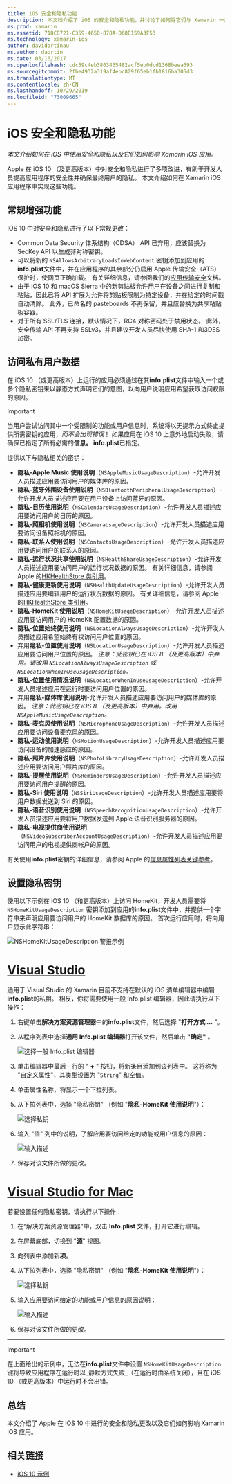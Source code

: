 ```yaml
---
title: iOS 安全和隐私功能
description: 本文档介绍了 iOS 的安全和隐私功能，并讨论了如何将它们与 Xamarin 一起使用。 其中介绍了在 iOS 10 中进行的更新以及如何访问专用用户数据。
ms.prod: xamarin
ms.assetid: 718C8721-C359-4650-878A-D68E159A3F53
ms.technology: xamarin-ios
author: davidortinau
ms.author: daortin
ms.date: 03/16/2017
ms.openlocfilehash: cdc59c4eb3863435482acf5eb0dcd1368beea693
ms.sourcegitcommit: 2fbe4932a319af4ebc829f65eb1fb1816ba305d3
ms.translationtype: MT
ms.contentlocale: zh-CN
ms.lasthandoff: 10/29/2019
ms.locfileid: "73009665"
---
```

# <a name="ios-security-and-privacy-features"></a>iOS 安全和隐私功能

_本文介绍如何在 iOS 中使用安全和隐私以及它们如何影响 Xamarin iOS 应用。_

Apple 在 iOS 10 （及更高版本）中对安全和隐私进行了多项改进，有助于开发人员提高应用程序的安全性并确保最终用户的隐私。 本文介绍如何在 Xamarin iOS 应用程序中实现这些功能。

<a name="General-Enhancements" />

## <a name="general-enhancements"></a>常规增强功能

IOS 10 中对安全和隐私进行了以下常规更改：

- Common Data Security 体系结构（CDSA） API 已弃用，应该替换为 SecKey API 以生成非对称密钥。
- 可以将新的 `NSAllowsArbitraryLoadsInWebContent` 密钥添加到应用的**info.plist**文件中，并在应用程序的其余部分仍启用 Apple 传输安全（ATS）保护时，使网页正确加载。 有关详细信息，请参阅我们的[应用传输安全](~/ios/app-fundamentals/ats.md)文档。
- 由于 iOS 10 和 macOS Sierra 中的新剪贴板允许用户在设备之间进行复制和粘贴，因此已将 API 扩展为允许将剪贴板限制为特定设备，并在给定的时间戳自动清除。 此外，已命名的 pasteboards 不再保留，并且应替换为共享粘贴板容器。
- 对于所有 SSL/TLS 连接，默认情况下，RC4 对称密码处于禁用状态。 此外，安全传输 API 不再支持 SSLv3，并且建议开发人员尽快使用 SHA-1 和3DES 加密。

<a name="Accessing-Private-User-Data" />

## <a name="accessing-private-user-data"></a>访问私有用户数据

在 iOS 10 （或更高版本）上运行的应用必须通过在其**info.plist**文件中输入一个或多个隐私密钥来以静态方式声明它们的意图，以向用户说明应用希望获取访问权限的原因。

> [!IMPORTANT]
> 当用户尝试访问其中一个受限制的功能或用户信息时，系统将以无提示方式终止提供所需密钥的应用，_而不会出现错误_！ 如果应用在 iOS 10 上意外地启动失败，请确保已指定了所有必需的**信息。 info.plist**已指定。

提供以下与隐私相关的密钥：

- **隐私-Apple Music 使用说明**（`NSAppleMusicUsageDescription`）-允许开发人员描述应用要访问用户的媒体库的原因。
- **隐私-蓝牙外围设备使用说明**（`NSBluetoothPeripheralUsageDescription`）-允许开发人员描述应用要在用户设备上访问蓝牙的原因。
- **隐私-日历使用说明**（`NSCalendarsUsageDescription`）-允许开发人员描述应用要访问用户的日历的原因。
- **隐私-照相机使用说明**（`NSCameraUsageDescription`）-允许开发人员描述应用要访问设备照相机的原因。
- **隐私-联系人使用说明**（`NSContactsUsageDescription`）-允许开发人员描述应用要访问用户的联系人的原因。
- **隐私-运行状况共享使用说明**（`NSHealthShareUsageDescription`）-允许开发人员描述应用要访问用户的运行状况数据的原因。 有关详细信息，请参阅 Apple 的[HKHealthStore 类引用](https://developer.apple.com/reference/healthkit/hkhealthstore)。
- **隐私-健康更新使用说明**（`NSHealthUpdateUsageDescription`）-允许开发人员描述应用要编辑用户的运行状况数据的原因。 有关详细信息，请参阅 Apple 的[HKHealthStore 类引用](https://developer.apple.com/reference/healthkit/hkhealthstore)。
- **隐私-HomeKit 使用说明**（`NSHomeKitUsageDescription`）-允许开发人员描述应用要访问用户的 HomeKit 配置数据的原因。
- **隐私-位置始终使用说明**（`NSLocationAlwaysUsageDescription`）-允许开发人员描述应用希望始终有权访问用户位置的原因。
- 弃用**隐私-位置使用说明**（`NSLocationUsageDescription`）-允许开发人员描述应用要访问用户位置的原因。 *注意：此密钥已在 iOS 8 （及更高版本）中弃用。请改用 `NSLocationAlwaysUsageDescription` 或 `NSLocationWhenInUseUsageDescription`。*
- **隐私-位置使用情况说明**（`NSLocationWhenInUseUsageDescription`）-允许开发人员描述应用在运行时要访问用户位置的原因。
- 弃用**隐私-媒体库使用说明**-允许开发人员描述应用要访问用户的媒体库的原因。 *注意：此密钥已在 iOS 8 （及更高版本）中弃用。改用 `NSAppleMusicUsageDescription`。*
- **隐私-麦克风使用说明**（`NSMicrophoneUsageDescription`）-允许开发人员描述应用要访问设备麦克风的原因。
- **隐私-运动使用说明**（`NSMotionUsageDescription`）-允许开发人员描述应用要访问设备的加速感应的原因。
- **隐私-照片库使用说明**（`NSPhotoLibraryUsageDescription`）-允许开发人员描述应用要访问用户照片库的原因。
- **隐私-提醒使用说明**（`NSRemindersUsageDescription`）-允许开发人员描述应用要访问用户提醒的原因。
- **隐私-Siri 使用说明**（`NSSiriUsageDescription`）-允许开发人员描述应用要将用户数据发送到 Siri 的原因。
- **隐私-语音识别使用说明**（`NSSpeechRecognitionUsageDescription`）-允许开发人员描述应用要将用户数据发送到 Apple 语音识别服务器的原因。
- **隐私-电视提供商使用说明**（`NSVideoSubscriberAccountUsageDescription`）-允许开发人员描述应用要访问用户的电视提供商帐户的原因。

有关使用**info.plist**密钥的详细信息，请参阅 Apple 的[信息属性列表关键参考](https://developer.apple.com/library/content/documentation/General/Reference/InfoPlistKeyReference/Introduction/Introduction.html#//apple_ref/doc/uid/TP40009248-SW1)。

<a name="Setting-Privacy-Keys" />

## <a name="setting-privacy-keys"></a>设置隐私密钥

使用以下示例在 iOS 10 （和更高版本）上访问 HomeKit，开发人员需要将 `NSHomeKitUsageDescription` 密钥添加到应用的**info.plist**文件中，并提供一个字符串来声明应用要访问用户的 HomeKit 数据库的原因。 首次运行应用时，将向用户显示此字符串：

![NSHomeKitUsageDescription 警报示例](security-privacy-images/info01.png "NSHomeKitUsageDescription 警报示例")

# <a name="visual-studiotabwindows"></a>[Visual Studio](#tab/windows)

适用于 Visual Studio 的 Xamarin 目前不支持在默认的 iOS 清单编辑器中编辑**info.plist**的私钥。 相反，你将需要使用一般 Info.plist 编辑器，因此请执行以下操作：

1. 右键单击**解决方案资源管理器**中的**info.plist**文件，然后选择 "**打开方式 ...** "。
2. 从程序列表中选择**通用 Info.plist 编辑器**打开该文件，然后单击 **"确定"** 。

    ![选择一般 Info.plist 编辑器](security-privacy-images/InfoEditorSelectionVs.png "选择一般 Info.plist 编辑器")
3. 单击编辑器中最后一行的 " **+** " 按钮，将新条目添加到该列表中。 这将称为 "自定义属性"，其类型设置为 "`String`" 和空值。
4. 单击属性名称，将显示一个下拉列表。
5. 从下拉列表中，选择 "隐私密钥" （例如 "**隐私-HomeKit 使用说明**"）： 

    ![选择私钥](security-privacy-images/InfoPListEditorSelectKey.png "选择私钥")
6. 输入 "值" 列中的说明，了解应用要访问给定的功能或用户信息的原因： 

    ![输入描述](security-privacy-images/InfoPListSetValue.png "请输入说明")
7. 保存对该文件所做的更改。

# <a name="visual-studio-for-mactabmacos"></a>[Visual Studio for Mac](#tab/macos)

若要设置任何隐私密钥，请执行以下操作：

1. 在“解决方案资源管理器”中，双击 **Info.plist** 文件，打开它进行编辑。
2. 在屏幕底部，切换到 "**源**" 视图。
3. 向列表中添加新**项**。
4. 从下拉列表中，选择 "隐私密钥" （例如 "**隐私-HomeKit 使用说明**"）： 

    ![选择私钥](security-privacy-images/info02.png "选择私钥")
5. 输入应用要访问给定的功能或用户信息的原因说明： 

    ![输入描述](security-privacy-images/info03.png "请输入说明")
6. 保存对该文件所做的更改。

-----

> [!IMPORTANT]
> 在上面给出的示例中，无法在**info.plist**文件中设置 `NSHomeKitUsageDescription` 键将导致应用程序在运行时以_静默方式失败_（在运行时由系统关闭），且在 iOS 10 （或更高版本）中运行时不会出错。

<a name="Summary" />

## <a name="summary"></a>总结

本文介绍了 Apple 在 iOS 10 中进行的安全和隐私更改以及它们如何影响 Xamarin iOS 应用。

## <a name="related-links"></a>相关链接

- [iOS 10 示例](https://docs.microsoft.com/samples/browse/?products=xamarin&term=Xamarin.iOS+iOS10)
